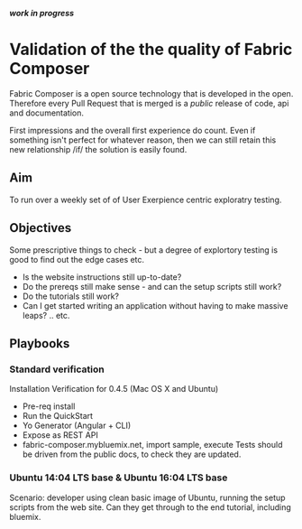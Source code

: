 **_work in progress_**

# Validation of the the quality of Fabric Composer

Fabric Composer is a open source technology that is developed in the open. Therefore every Pull Request that is merged is a *public* release of code, api and documentation. 

First impressions and the overall first experience do count. Even if something isn't perfect for whatever reason, then we can still retain this new relationship /if/ the solution is easily found. 

## Aim
To run over a weekly set of of User Exerpience centric exploratry testing.

## Objectives
Some prescriptive things to check - but a degree of explortory testing is good to find out the edge cases etc.

* Is the website instructions still up-to-date? 
* Do the prereqs still make sense - and can the setup scripts still work?
* Do the tutorials still work?
* Can I get started writing an application without having to make massive leaps?
.. etc.

## Playbooks



### Standard verification 

Installation Verification for 0.4.5 (Mac OS X and Ubuntu)
- Pre-req install
- Run the QuickStart
- Yo Generator (Angular + CLI)
- Expose as REST API
- fabric-composer.mybluemix.net, import sample, execute
Tests should be driven from the public docs, to check they are updated.

### Ubuntu 14:04 LTS base & Ubuntu 16:04 LTS base

Scenario:  developer using clean basic image of Ubuntu, running the setup scripts from the web site. Can they get through to the end tutorial, including bluemix.

### 


